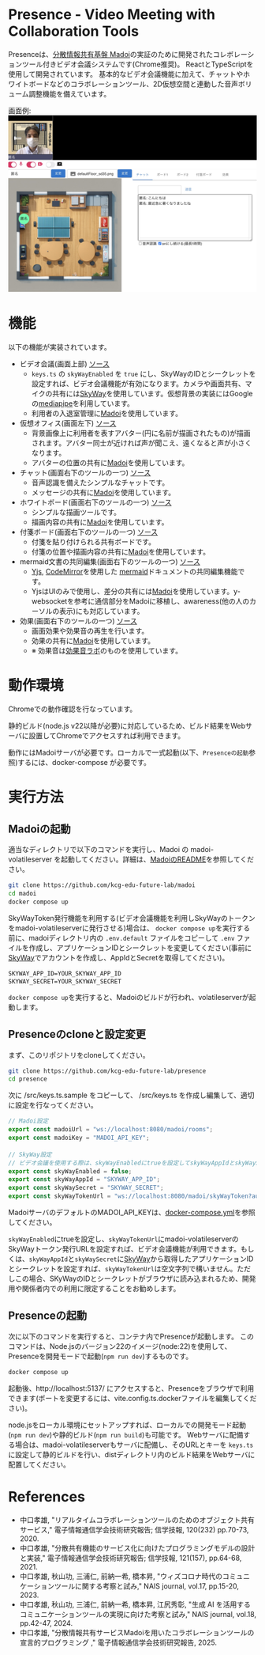 # Presence - Video Meeting with Collaboration Tools

Presenceは、[分散情報共有基盤 Madoi](https://github.com/kcg-edu-future-lab/madoi)の実証のために開発されたコレボレーションツール付きビデオ会議システムです(Chrome推奨)。
ReactとTypeScriptを使用して開発されています。
基本的なビデオ会議機能に加えて、チャットやホワイトボードなどのコラボレーションツール、2D仮想空間と連動した音声ボリューム調整機能を備えています。

画面例:
![スクリーンショット](img/presence.jpg)

# 機能

以下の機能が実装されています。

- ビデオ会議(画面上部) [ソース](https://github.com/kcg-edu-future-lab/presence/blob/main/src/components/videomeeting/VideoMeeting.tsx)
  - `keys.ts` の `skyWayEnabled` を `true` にし、SkyWayのIDとシークレットを設定すれば、ビデオ会議機能が有効になります。カメラや画面共有、マイクの共有には[SkyWay](https://skyway.ntt.com/ja/)を使用しています。仮想背景の実装にはGoogleの[mediapipe](https://ai.google.dev/edge/mediapipe/solutions/guide?hl=ja)を利用しています。
  - 利用者の入退室管理に[Madoi](https://github.com/kcg-edu-future-lab/madoi)を使用しています。
- 仮想オフィス(画面左下) [ソース](https://github.com/kcg-edu-future-lab/presence/blob/main/src/components/virtualroom/VirtualRoom.tsx)
  - 背景画像上に利用者を表すアバター(円に名前が描画されたもの)が描画されます。アバター同士が近ければ声が聞こえ、遠くなると声が小さくなります。
  - アバターの位置の共有に[Madoi](https://github.com/kcg-edu-future-lab/madoi)を使用しています。
- チャット(画面右下のツールの一つ) [ソース](https://github.com/kcg-edu-future-lab/presence/blob/main/src/components/meetingchat/Chat.tsx)
  - 音声認識を備えたシンプルなチャットです。
  - メッセージの共有に[Madoi](https://github.com/kcg-edu-future-lab/madoi)を使用しています。
- ホワイトボード(画面右下のツールの一つ) [ソース](https://github.com/kcg-edu-future-lab/presence/blob/main/src/components/whiteboard/Whiteboard.tsx)
  - シンプルな描画ツールです。
  - 描画内容の共有に[Madoi](https://github.com/kcg-edu-future-lab/madoi)を使用しています。
- 付箋ボード(画面右下のツールの一つ) [ソース](https://github.com/kcg-edu-future-lab/presence/blob/main/src/components/tagboard/TagBoard.tsx)
  - 付箋を貼り付けられる共有ボードです。
  - 付箋の位置や描画内容の共有に[Madoi](https://github.com/kcg-edu-future-lab/madoi)を使用しています。
- mermaid文書の共同編集(画面右下のツールの一つ) [ソース](https://github.com/kcg-edu-future-lab/presence/blob/main/src/components/mermaid/Mermaid.tsx)
  - [Yjs](https://github.com/yjs/yjs), [CodeMirror](https://codemirror.net/)を使用した [mermaid](https://mermaid.js.org/)ドキュメントの共同編集機能です。
  - YjsはUIのみで使用し、差分の共有には[Madoi](https://github.com/kcg-edu-future-lab/madoi)を使用しています。y-websocketを参考に通信部分をMadoiに移植し、awareness(他の人のカーソルの表示)にも対応しています。
- 効果(画面右下のツールの一つ) [ソース](https://github.com/kcg-edu-future-lab/presence/blob/main/src/components/reaction/ReactionButtons.tsx)
  - 画面効果や効果音の再生を行います。
  - 効果の共有に[Madoi](https://github.com/kcg-edu-future-lab/madoi)を使用しています。
  - ※ 効果音は[効果音ラボ](https://soundeffect-lab.info/)のものを使用しています。


# 動作環境

Chromeでの動作確認を行なっています。

静的ビルド(node.js v22以降が必要)に対応しているため、ビルド結果をWebサーバに設置してChromeでアクセスすれば利用できます。

動作にはMadoiサーバが必要です。ローカルで一式起動(以下、`Presenceの起動`参照)するには、docker-compose が必要です。

# 実行方法

## Madoiの起動

適当なディレクトリで以下のコマンドを実行し、Madoi の madoi-volatileserver を起動してください。詳細は、[MadoiのREADME](https://github.com/kcg-edu-future-lab/madoi)を参照してください。


```bash
git clone https://github.com/kcg-edu-future-lab/madoi
cd madoi
docker compose up
```

SkyWayToken発行機能を利用する(ビデオ会議機能を利用しSkyWayのトークンをmadoi-volatileserverに発行させる)場合は、
`docker compose up`を実行する前に、madoiディレクトリ内の `.env.default` ファイルをコピーして `.env`
ファイルを作成し、アプリケーションIDとシークレットを変更してください(事前に[SkyWay](https://skyway.ntt.com/ja/)でアカウントを作成し、AppIdとSecretを取得してください)。

```.env
SKYWAY_APP_ID=YOUR_SKYWAY_APP_ID
SKYWAY_SECRET=YOUR_SKYWAY_SECRET
```

`docker compose up`を実行すると、Madoiのビルドが行われ、volatileserverが起動します。


## Presenceのcloneと設定変更

まず、このリポジトリをcloneしてください。

```bash
git clone https://github.com/kcg-edu-future-lab/presence
cd presence
```

次に /src/keys.ts.sample をコピーして、 /src/keys.ts を作成し編集して、適切に設定を行なってください。

```ts
// Madoi設定
export const madoiUrl = "ws://localhost:8080/madoi/rooms";
export const madoiKey = "MADOI_API_KEY";

// SkyWay設定
// ビデオ会議を使用する際は、skyWayEnabledにtrueを設定してskyWayAppIdとskyWaySecretを書き換えてください。
export const skyWayEnabled = false;
export const skyWayAppId = "SKYWAY_APP_ID";
export const skyWaySecret = "SKYWAY_SECRET";
export const skyWayTokenUrl = "ws://localhost:8080/madoi/skyWayToken?authToken=" + madoiKey;
```

MadoiサーバのデフォルトのMADOI_API_KEYは、[docker-compose.yml](https://github.com/kcg-edu-future-lab/madoi/blob/master/docker-compose.yml)を参照してください。

`skyWayEnabled`にtrueを設定し、`skyWayTokenUrl`にmadoi-volatileserverのSkyWayトークン発行URLを設定すれば、ビデオ会議機能が利用できます。もしくは、`skyWayAppId`と`skyWaySecret`に[SkyWay](https://skyway.ntt.com/ja/)から取得したアプリケーションIDとシークレットを設定すれば、`skyWayTokenUrl`は空文字列で構いません。ただしこの場合、SKyWayのIDとシークレットがブラウザに読み込まれるため、開発用や関係者内での利用に限定することをお勧めします。

## Presenceの起動

次に以下のコマンドを実行すると、コンテナ内でPresenceが起動します。
このコマンドは、Node.jsのバージョン22のイメージ(node:22)を使用して、Presenceを開発モードで起動(`npm run dev`)するものです。

```bash
docker compose up
```

起動後、http://localhost:5137/ にアクセスすると、Presenceをブラウザで利用できます(ポートを変更するには、vite.config.ts.dockerファイルを編集してください)。

node.jsをローカル環境にセットアップすれば、ローカルでの開発モード起動(`npm run dev`)や静的ビルド(`npm run build`)も可能です。
Webサーバに配備する場合は、madoi-volatileserverもサーバに配備し、そのURLとキーを `keys.ts` に設定して静的ビルドを行い、distディレクトリ内のビルド結果をWebサーバに配置してください。


# References

- 中口孝雄, "リアルタイムコラボレーションツールのためのオブジェクト共有サービス," 電子情報通信学会技術研究報告; 信学技報, 120(232) pp.70-73, 2020. 
- 中口孝雄, "分散共有機能のサービス化に向けたプログラミングモデルの設計と実装," 電子情報通信学会技術研究報告; 信学技報, 121(157), pp.64-68, 2021.
- 中口孝雄, 秋山功, 三浦仁, 前納一希, 橋本昇, "ウィズコロナ時代のコミュニケーションツールに関する考察と試み," NAIS journal, vol.17, pp.15-20, 2023.
- 中口孝雄, 秋山功, 三浦仁, 前納一希, 橋本昇, 江尻秀彰, "生成 AI を活用するコミュニケーションツールの実現に向けた考察と試み," NAIS journal, vol.18, pp.42-47, 2024.
- 中口孝雄, "分散情報共有サービスMadoiを用いたコラボレーションツールの宣言的プログラミング ," 電子情報通信学会技術研究報告, 2025.
